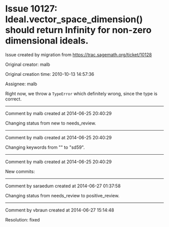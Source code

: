 # Issue 10127: Ideal.vector_space_dimension() should return Infinity for non-zero dimensional ideals.

Issue created by migration from https://trac.sagemath.org/ticket/10128

Original creator: malb

Original creation time: 2010-10-13 14:57:36

Assignee: malb

Right now, we throw a `TypeError` which definitely wrong, since the type is correct. 


---

Comment by malb created at 2014-06-25 20:40:29

Changing status from new to needs_review.


---

Comment by malb created at 2014-06-25 20:40:29

Changing keywords from "" to "sd59".


---

Comment by malb created at 2014-06-25 20:40:29

New commits:


---

Comment by saraedum created at 2014-06-27 01:37:58

Changing status from needs_review to positive_review.


---

Comment by vbraun created at 2014-06-27 15:14:48

Resolution: fixed
